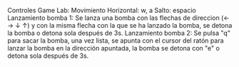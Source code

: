 Controles Game Lab:
Movimiento Horizontal: w, a    Salto: espacio
Lanzamiento bomba 1: Se lanza una bomba con las flechas de direccion (← → ↓ ↑) y con la misma flecha con la que se ha lanzado la bomba, se detona la bomba o detona sola después de 3s.
Lanzamiento bomba 2: Se pulsa "q" para sacar la bomba, una vez lista, se apunta con el cursor del ratón para lanzar la bomba en la dirección apuntada, la bomba se detona con "e" o detona sola después de 3s.
